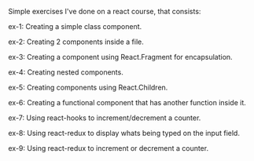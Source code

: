 Simple exercises I've done on a react course, that consists:

ex-1: Creating a simple class component.

ex-2: Creating 2 components inside a file.

ex-3: Creating a component using React.Fragment for encapsulation.

ex-4: Creating nested components.

ex-5: Creating components using React.Children.

ex-6: Creating a functional component that has another function inside it.

ex-7: Using react-hooks to increment/decrement a counter.

ex-8: Using react-redux to display whats being typed on the input field.

ex-9: Using react-redux to increment or decrement a counter.
